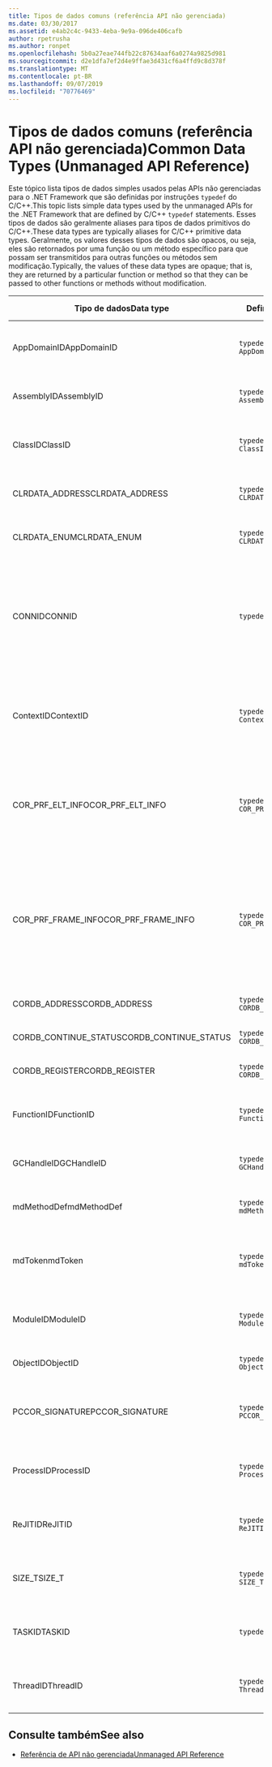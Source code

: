 ```yaml
---
title: Tipos de dados comuns (referência API não gerenciada)
ms.date: 03/30/2017
ms.assetid: e4ab2c4c-9433-4eba-9e9a-096de406cafb
author: rpetrusha
ms.author: ronpet
ms.openlocfilehash: 5b0a27eae744fb22c87634aaf6a0274a9825d981
ms.sourcegitcommit: d2e1dfa7ef2d4e9ffae3d431cf6a4ffd9c8d378f
ms.translationtype: MT
ms.contentlocale: pt-BR
ms.lasthandoff: 09/07/2019
ms.locfileid: "70776469"
---
```

# <a name="common-data-types-unmanaged-api-reference"></a><span data-ttu-id="8e4a3-102">Tipos de dados comuns (referência API não gerenciada)</span><span class="sxs-lookup"><span data-stu-id="8e4a3-102">Common Data Types (Unmanaged API Reference)</span></span>
<span data-ttu-id="8e4a3-103">Este tópico lista tipos de dados simples usados pelas APIs não gerenciadas para o .NET Framework que são definidas por instruções `typedef` do C/C++.</span><span class="sxs-lookup"><span data-stu-id="8e4a3-103">This topic lists simple data types used by the unmanaged APIs for the .NET Framework that are defined by C/C++ `typedef` statements.</span></span> <span data-ttu-id="8e4a3-104">Esses tipos de dados são geralmente aliases para tipos de dados primitivos do C/C++.</span><span class="sxs-lookup"><span data-stu-id="8e4a3-104">These data types are typically aliases for C/C++ primitive data types.</span></span> <span data-ttu-id="8e4a3-105">Geralmente, os valores desses tipos de dados são opacos, ou seja, eles são retornados por uma função ou um método específico para que possam ser transmitidos para outras funções ou métodos sem modificação.</span><span class="sxs-lookup"><span data-stu-id="8e4a3-105">Typically, the values of these data types are opaque; that is, they are returned by a particular function or method so that they can be passed to other functions or methods without modification.</span></span>  
  
|<span data-ttu-id="8e4a3-106">Tipo de dados</span><span class="sxs-lookup"><span data-stu-id="8e4a3-106">Data type</span></span>|<span data-ttu-id="8e4a3-107">Definição</span><span class="sxs-lookup"><span data-stu-id="8e4a3-107">Definition</span></span>|<span data-ttu-id="8e4a3-108">Definido em</span><span class="sxs-lookup"><span data-stu-id="8e4a3-108">Defined in</span></span>|<span data-ttu-id="8e4a3-109">Descrição</span><span class="sxs-lookup"><span data-stu-id="8e4a3-109">Description</span></span>|  
|---------------|----------------|----------------|-----------------|  
|<span data-ttu-id="8e4a3-110">AppDomainID</span><span class="sxs-lookup"><span data-stu-id="8e4a3-110">AppDomainID</span></span>|`typedef UINT_PTR AppDomainID;`|<span data-ttu-id="8e4a3-111">corprof.h</span><span class="sxs-lookup"><span data-stu-id="8e4a3-111">corprof.h</span></span>|<span data-ttu-id="8e4a3-112">O identificador de um domínio de aplicativo.</span><span class="sxs-lookup"><span data-stu-id="8e4a3-112">The identifier of an application domain.</span></span>|  
|<span data-ttu-id="8e4a3-113">AssemblyID</span><span class="sxs-lookup"><span data-stu-id="8e4a3-113">AssemblyID</span></span>|`typedef UINT_PTR AssemblyID;`|<span data-ttu-id="8e4a3-114">corprof.h</span><span class="sxs-lookup"><span data-stu-id="8e4a3-114">corprof.h</span></span>|<span data-ttu-id="8e4a3-115">O identificador de um assembly.</span><span class="sxs-lookup"><span data-stu-id="8e4a3-115">The identifier of an assembly.</span></span>|  
|<span data-ttu-id="8e4a3-116">ClassID</span><span class="sxs-lookup"><span data-stu-id="8e4a3-116">ClassID</span></span>|`typedef UINT_PTR ClassID;`|<span data-ttu-id="8e4a3-117">corprof.h</span><span class="sxs-lookup"><span data-stu-id="8e4a3-117">corprof.h</span></span>|<span data-ttu-id="8e4a3-118">O identificador de uma classe gerenciada.</span><span class="sxs-lookup"><span data-stu-id="8e4a3-118">The identifier of a managed class.</span></span>|  
|<span data-ttu-id="8e4a3-119">CLRDATA_ADDRESS</span><span class="sxs-lookup"><span data-stu-id="8e4a3-119">CLRDATA_ADDRESS</span></span>|`typedef ULONG64 CLRDATA_ADDRESS;`|<span data-ttu-id="8e4a3-120">clrdata.h</span><span class="sxs-lookup"><span data-stu-id="8e4a3-120">clrdata.h</span></span>|<span data-ttu-id="8e4a3-121">Um endereço de memória de 64 bits.</span><span class="sxs-lookup"><span data-stu-id="8e4a3-121">A 64-bit memory address.</span></span>|
|<span data-ttu-id="8e4a3-122">CLRDATA_ENUM</span><span class="sxs-lookup"><span data-stu-id="8e4a3-122">CLRDATA_ENUM</span></span>|`typedef ULONG64 CLRDATA_ADDRESS;`|<span data-ttu-id="8e4a3-123">Indisponível</span><span class="sxs-lookup"><span data-stu-id="8e4a3-123">Not Available</span></span>|<span data-ttu-id="8e4a3-124">Um endereço de memória de 64 bits.</span><span class="sxs-lookup"><span data-stu-id="8e4a3-124">A 64-bit memory address.</span></span>|
|<span data-ttu-id="8e4a3-125">CONNID</span><span class="sxs-lookup"><span data-stu-id="8e4a3-125">CONNID</span></span>|`typedef DWORD CONNID;`|<span data-ttu-id="8e4a3-126">cordebug.h, mscoree.h</span><span class="sxs-lookup"><span data-stu-id="8e4a3-126">cordebug.h, mscoree.h</span></span>|<span data-ttu-id="8e4a3-127">O identificador de conexão para um thread que está conectado a uma instância do Microsoft SQL Server.</span><span class="sxs-lookup"><span data-stu-id="8e4a3-127">The connection identifier for a thread that is connected to an instance of Microsoft SQL Server.</span></span>|  
|<span data-ttu-id="8e4a3-128">ContextID</span><span class="sxs-lookup"><span data-stu-id="8e4a3-128">ContextID</span></span>|`typedef UINT_PTR ContextID;`|<span data-ttu-id="8e4a3-129">corprof.h</span><span class="sxs-lookup"><span data-stu-id="8e4a3-129">corprof.h</span></span>|<span data-ttu-id="8e4a3-130">O identificador do contexto associado a um thread gerenciado específico.</span><span class="sxs-lookup"><span data-stu-id="8e4a3-130">The identifier of the context associated with a particular managed thread.</span></span>|  
|<span data-ttu-id="8e4a3-131">COR_PRF_ELT_INFO</span><span class="sxs-lookup"><span data-stu-id="8e4a3-131">COR_PRF_ELT_INFO</span></span>|`typedef UINT_PTR COR_PRF_ELT_INFO;`|<span data-ttu-id="8e4a3-132">corprof.h</span><span class="sxs-lookup"><span data-stu-id="8e4a3-132">corprof.h</span></span>|<span data-ttu-id="8e4a3-133">Um identificador opaco que representa informações sobre um registro de ativação específico.</span><span class="sxs-lookup"><span data-stu-id="8e4a3-133">An opaque handle that represents information about a particular stack frame.</span></span>|  
|<span data-ttu-id="8e4a3-134">COR_PRF_FRAME_INFO</span><span class="sxs-lookup"><span data-stu-id="8e4a3-134">COR_PRF_FRAME_INFO</span></span>|`typedef UINT_PTR COR_PRF_FRAME_INFO;`|<span data-ttu-id="8e4a3-135">corprof.h</span><span class="sxs-lookup"><span data-stu-id="8e4a3-135">corprof.h</span></span>|<span data-ttu-id="8e4a3-136">Um identificador opaco que aponta para um registro de ativação.</span><span class="sxs-lookup"><span data-stu-id="8e4a3-136">An opaque handle that points to a stack frame.</span></span> <span data-ttu-id="8e4a3-137">Ele é válido somente durante o retorno de chamada para o qual é transmitido.</span><span class="sxs-lookup"><span data-stu-id="8e4a3-137">It is valid only during the callback to which it is passed.</span></span>|  
|<span data-ttu-id="8e4a3-138">CORDB_ADDRESS</span><span class="sxs-lookup"><span data-stu-id="8e4a3-138">CORDB_ADDRESS</span></span>|`typedef ULONG64 CORDB_ADDRESS;`|<span data-ttu-id="8e4a3-139">cordebug.h</span><span class="sxs-lookup"><span data-stu-id="8e4a3-139">cordebug.h</span></span>|<span data-ttu-id="8e4a3-140">Um endereço na memória.</span><span class="sxs-lookup"><span data-stu-id="8e4a3-140">An address in memory.</span></span>|  
|<span data-ttu-id="8e4a3-141">CORDB_CONTINUE_STATUS</span><span class="sxs-lookup"><span data-stu-id="8e4a3-141">CORDB_CONTINUE_STATUS</span></span>|`typedef DWORD CORDB_CONTINUE_STATUS;`|<span data-ttu-id="8e4a3-142">cordebug.h</span><span class="sxs-lookup"><span data-stu-id="8e4a3-142">cordebug.h</span></span>|<span data-ttu-id="8e4a3-143">O status de continuação.</span><span class="sxs-lookup"><span data-stu-id="8e4a3-143">The continuation status.</span></span>|  
|<span data-ttu-id="8e4a3-144">CORDB_REGISTER</span><span class="sxs-lookup"><span data-stu-id="8e4a3-144">CORDB_REGISTER</span></span>|`typedef ULONG64 CORDB_REGISTER;`|<span data-ttu-id="8e4a3-145">cordebug.h</span><span class="sxs-lookup"><span data-stu-id="8e4a3-145">cordebug.h</span></span>|<span data-ttu-id="8e4a3-146">O valor de um registro da CPU.</span><span class="sxs-lookup"><span data-stu-id="8e4a3-146">The value of a CPU register.</span></span>|
|<span data-ttu-id="8e4a3-147">FunctionID</span><span class="sxs-lookup"><span data-stu-id="8e4a3-147">FunctionID</span></span>|`typedef UINT_PTR FunctionID;`|<span data-ttu-id="8e4a3-148">corprof.h</span><span class="sxs-lookup"><span data-stu-id="8e4a3-148">corprof.h</span></span>|<span data-ttu-id="8e4a3-149">O identificador de uma função ou um método.</span><span class="sxs-lookup"><span data-stu-id="8e4a3-149">The identifier of a function or method.</span></span>|  
|<span data-ttu-id="8e4a3-150">GCHandleID</span><span class="sxs-lookup"><span data-stu-id="8e4a3-150">GCHandleID</span></span>|`typedef UINT_PTR GCHandleID;`|<span data-ttu-id="8e4a3-151">corprof.h</span><span class="sxs-lookup"><span data-stu-id="8e4a3-151">corprof.h</span></span>|<span data-ttu-id="8e4a3-152">Um identificador da coleta de lixo.</span><span class="sxs-lookup"><span data-stu-id="8e4a3-152">A garbage collection handle.</span></span>|  
|<span data-ttu-id="8e4a3-153">mdMethodDef</span><span class="sxs-lookup"><span data-stu-id="8e4a3-153">mdMethodDef</span></span>|`typedef mdToken mdMethodDef;`|<span data-ttu-id="8e4a3-154">cordebug.h</span><span class="sxs-lookup"><span data-stu-id="8e4a3-154">cordebug.h</span></span>|<span data-ttu-id="8e4a3-155">Um token de definição de método.</span><span class="sxs-lookup"><span data-stu-id="8e4a3-155">A method definition token.</span></span>|
|<span data-ttu-id="8e4a3-156">mdToken</span><span class="sxs-lookup"><span data-stu-id="8e4a3-156">mdToken</span></span>|`typedef UINT32 mdToken;`|<span data-ttu-id="8e4a3-157">corprof.h</span><span class="sxs-lookup"><span data-stu-id="8e4a3-157">corprof.h</span></span>|<span data-ttu-id="8e4a3-158">Um token de metadados (uma linha em uma tabela de metadados).</span><span class="sxs-lookup"><span data-stu-id="8e4a3-158">A metadata token (a row in a metadata table).</span></span>|  
|<span data-ttu-id="8e4a3-159">ModuleID</span><span class="sxs-lookup"><span data-stu-id="8e4a3-159">ModuleID</span></span>|`typedef UINT_PTR ModuleID;`|<span data-ttu-id="8e4a3-160">corprof.h</span><span class="sxs-lookup"><span data-stu-id="8e4a3-160">corprof.h</span></span>|<span data-ttu-id="8e4a3-161">O identificador de um módulo de assembly.</span><span class="sxs-lookup"><span data-stu-id="8e4a3-161">The identifier of an assembly module.</span></span>|  
|<span data-ttu-id="8e4a3-162">ObjectID</span><span class="sxs-lookup"><span data-stu-id="8e4a3-162">ObjectID</span></span>|`typedef UINT_PTR ObjectID;`|<span data-ttu-id="8e4a3-163">corprof.h</span><span class="sxs-lookup"><span data-stu-id="8e4a3-163">corprof.h</span></span>|<span data-ttu-id="8e4a3-164">O identificador de um objeto.</span><span class="sxs-lookup"><span data-stu-id="8e4a3-164">The identifier of an object.</span></span>|  
|<span data-ttu-id="8e4a3-165">PCCOR_SIGNATURE</span><span class="sxs-lookup"><span data-stu-id="8e4a3-165">PCCOR_SIGNATURE</span></span>|`typedef SIZE_T PCCOR_SIGNATURE;`|<span data-ttu-id="8e4a3-166">cordebug.h</span><span class="sxs-lookup"><span data-stu-id="8e4a3-166">cordebug.h</span></span>|<span data-ttu-id="8e4a3-167">Um ponteiro para um membro ou assinatura de metadados.</span><span class="sxs-lookup"><span data-stu-id="8e4a3-167">A pointer to a member or metadata signature.</span></span>|
|<span data-ttu-id="8e4a3-168">ProcessID</span><span class="sxs-lookup"><span data-stu-id="8e4a3-168">ProcessID</span></span>|`typedef UINT_PTR ProcessID;`|<span data-ttu-id="8e4a3-169">corprof.h</span><span class="sxs-lookup"><span data-stu-id="8e4a3-169">corprof.h</span></span>|<span data-ttu-id="8e4a3-170">O identificador de um processo gerenciado.</span><span class="sxs-lookup"><span data-stu-id="8e4a3-170">The identifier of a managed process.</span></span>|  
|<span data-ttu-id="8e4a3-171">ReJITID</span><span class="sxs-lookup"><span data-stu-id="8e4a3-171">ReJITID</span></span>|`typedef UINT_PTR ReJITID;`|<span data-ttu-id="8e4a3-172">corprof.h</span><span class="sxs-lookup"><span data-stu-id="8e4a3-172">corprof.h</span></span>|<span data-ttu-id="8e4a3-173">O identificador de uma função com compilação JIT.</span><span class="sxs-lookup"><span data-stu-id="8e4a3-173">The identifier of a jitted function.</span></span>|  
|<span data-ttu-id="8e4a3-174">SIZE_T</span><span class="sxs-lookup"><span data-stu-id="8e4a3-174">SIZE_T</span></span>|`typedef ULONG_PTR SIZE_T;`|<span data-ttu-id="8e4a3-175">corsym. h</span><span class="sxs-lookup"><span data-stu-id="8e4a3-175">corsym.h</span></span>|<span data-ttu-id="8e4a3-176">Um ponteiro para um endereço de memória de 64 bits.</span><span class="sxs-lookup"><span data-stu-id="8e4a3-176">A pointer to a 64-bit memory address.</span></span>|
|<span data-ttu-id="8e4a3-177">TASKID</span><span class="sxs-lookup"><span data-stu-id="8e4a3-177">TASKID</span></span>|`typedef UINT64 TASKID;`|<span data-ttu-id="8e4a3-178">cordebug.h, mscoree.h</span><span class="sxs-lookup"><span data-stu-id="8e4a3-178">cordebug.h, mscoree.h</span></span>|<span data-ttu-id="8e4a3-179">O identificador de uma instância de [ICLRTask](./hosting/iclrtask-interface.md) .</span><span class="sxs-lookup"><span data-stu-id="8e4a3-179">The identifier of an [ICLRTask](./hosting/iclrtask-interface.md) instance.</span></span>|  
|<span data-ttu-id="8e4a3-180">ThreadID</span><span class="sxs-lookup"><span data-stu-id="8e4a3-180">ThreadID</span></span>|`typedef UINT_PTR ThreadID;`|<span data-ttu-id="8e4a3-181">corprof.h</span><span class="sxs-lookup"><span data-stu-id="8e4a3-181">corprof.h</span></span>|<span data-ttu-id="8e4a3-182">O identificador de um thread gerenciado.</span><span class="sxs-lookup"><span data-stu-id="8e4a3-182">The identifier of a managed thread.</span></span>|  
  
## <a name="see-also"></a><span data-ttu-id="8e4a3-183">Consulte também</span><span class="sxs-lookup"><span data-stu-id="8e4a3-183">See also</span></span>

- [<span data-ttu-id="8e4a3-184">Referência de API não gerenciada</span><span class="sxs-lookup"><span data-stu-id="8e4a3-184">Unmanaged API Reference</span></span>](index.md)
